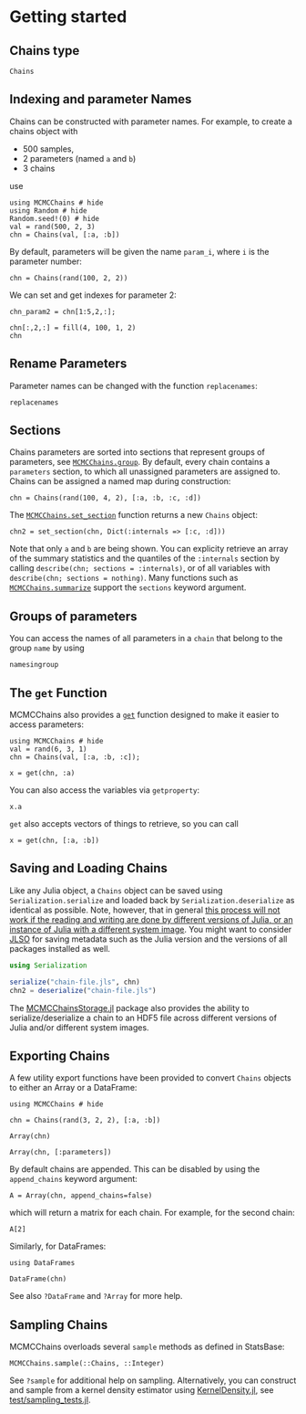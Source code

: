 # Getting started

## Chains type

```@docs
Chains
```

## Indexing and parameter Names

Chains can be constructed with parameter names.
For example, to create a chains object with

- 500 samples,
- 2 parameters (named `a` and `b`)
- 3 chains

use

```@example index
using MCMCChains # hide
using Random # hide
Random.seed!(0) # hide
val = rand(500, 2, 3)
chn = Chains(val, [:a, :b])
```

By default, parameters will be given the name `param_i`, where `i` is the parameter
number:

```@example index
chn = Chains(rand(100, 2, 2))
```

We can set and get indexes for parameter 2:

```@example index
chn_param2 = chn[1:5,2,:];
```

```@example index
chn[:,2,:] = fill(4, 100, 1, 2)
chn
```

## Rename Parameters

Parameter names can be changed with the function `replacenames`:

```@docs
replacenames
```

## Sections

Chains parameters are sorted into sections that represent groups of parameters, see 
[`MCMCChains.group`](@ref).
By default, every chain contains a `parameters` section, to which all unassigned parameters are
assigned to. Chains can be assigned a named map during construction:

```@example index
chn = Chains(rand(100, 4, 2), [:a, :b, :c, :d])
```

The [`MCMCChains.set_section`](@ref) function returns a new `Chains` object:

```@example index
chn2 = set_section(chn, Dict(:internals => [:c, :d]))
```

Note that only `a` and `b` are being shown. You can explicity retrieve
an array of the summary statistics and the quantiles of the `:internals` section by
calling `describe(chn; sections = :internals)`, or of all variables with
`describe(chn; sections = nothing)`. Many functions such as [`MCMCChains.summarize`](@ref)
support the `sections` keyword argument.

## Groups of parameters

You can access the names of all parameters in a `chain` that belong to the group `name` by using

```@docs
namesingroup
```

## The `get` Function

MCMCChains also provides a [`get`](@ref) function designed to make it easier to access
parameters:

```@example get
using MCMCChains # hide
val = rand(6, 3, 1)
chn = Chains(val, [:a, :b, :c]);

x = get(chn, :a)
```

You can also access the variables via `getproperty`:

```@example get
x.a
```

`get` also accepts vectors of things to retrieve, so you can call 

```@example get
x = get(chn, [:a, :b])
```

## Saving and Loading Chains

Like any Julia object, a `Chains` object can be saved using `Serialization.serialize`
and loaded back by `Serialization.deserialize` as identical as possible.
Note, however, that in general
[this process will not work if the reading and writing are done by different versions of Julia, or an instance of Julia with a different system image](https://docs.julialang.org/en/v1/stdlib/Serialization/#Serialization-1).
You might want to consider [JLSO](https://github.com/invenia/JLSO.jl) for saving metadata
such as the Julia version and the versions of all packages installed as well.

```julia
using Serialization

serialize("chain-file.jls", chn)
chn2 = deserialize("chain-file.jls")
```

The [MCMCChainsStorage.jl](https://github.com/farr/MCMCChainsStorage.jl) package also provides the ability to serialize/deserialize a chain to an HDF5 file across different versions of Julia and/or different system images.

## Exporting Chains

A few utility export functions have been provided to convert `Chains` objects to either an Array or a DataFrame:

```@example exporting
using MCMCChains # hide

chn = Chains(rand(3, 2, 2), [:a, :b])

Array(chn)
```

```@example exporting
Array(chn, [:parameters])
```

By default chains are appended. This can be disabled by using the `append_chains` keyword 
argument:

```@example exporting
A = Array(chn, append_chains=false)
```

which will return a matrix for each chain. For example, for the second chain:

```@example exporting
A[2]
```

Similarly, for DataFrames:

```@example exporting
using DataFrames

DataFrame(chn)
```

See also `?DataFrame` and `?Array` for more help.

## Sampling Chains

MCMCChains overloads several `sample` methods as defined in StatsBase:

```@docs
MCMCChains.sample(::Chains, ::Integer)
```

See `?sample` for additional help on sampling.
Alternatively, you can construct and sample from a kernel density estimator using
[KernelDensity.jl](https://github.com/JuliaStats/KernelDensity.jl),
see [test/sampling_tests.jl](https://github.com/TuringLang/MCMCChains.jl/blob/main/test/sampling_tests.jl).
